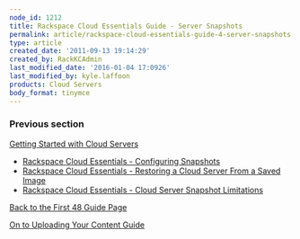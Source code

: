 ```yaml
---
node_id: 1212
title: Rackspace Cloud Essentials Guide - Server Snapshots
permalink: article/rackspace-cloud-essentials-guide-4-server-snapshots
type: article
created_date: '2011-09-13 19:14:29'
created_by: RackKCAdmin
last_modified_date: '2016-01-04 17:0926'
last_modified_by: kyle.laffoon
products: Cloud Servers
body_format: tinymce
---
```


### Previous section

[Getting Started with Cloud
Servers](https://www.rackspace.com/knowledge_center/article/getting-started-with-cloud-servers-0)

 

-   [Rackspace Cloud Essentials - Configuring
    Snapshots](http://www.rackspace.com/knowledge_center/index.php/Configuring_Snapshots)
-   [Rackspace Cloud Essentials - Restoring a Cloud Server From a Saved
    Image](http://www.rackspace.com/knowledge_center/index.php/Restoring_a_server_from_a_Snapshot)
-   [Rackspace Cloud Essentials - Cloud Server Snapshot
    Limitations](http://www.rackspace.com/knowledge_center/Snapshot_Limitations)

 

 

 

[Back to the First 48 Guide
Page](http://www.rackspace.com/knowledge_center/content/first48_servers)

[On to Uploading Your Content
Guide](http://www.rackspace.com/knowledge_center/Servers_guide_5)

